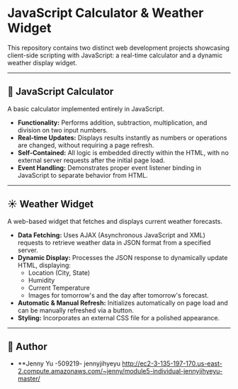 # JavaScript Calculator & Weather Widget

This repository contains two distinct web development projects showcasing client-side scripting with JavaScript: a real-time calculator and a dynamic weather display widget.

---

## 🧮 JavaScript Calculator

A basic calculator implemented entirely in JavaScript.

* **Functionality:** Performs addition, subtraction, multiplication, and division on two input numbers.
* **Real-time Updates:** Displays results instantly as numbers or operations are changed, without requiring a page refresh.
* **Self-Contained:** All logic is embedded directly within the HTML, with no external server requests after the initial page load.
* **Event Handling:** Demonstrates proper event listener binding in JavaScript to separate behavior from HTML.

---

## ☀️ Weather Widget

A web-based widget that fetches and displays current weather forecasts.

* **Data Fetching:** Uses AJAX (Asynchronous JavaScript and XML) requests to retrieve weather data in JSON format from a specified server.
* **Dynamic Display:** Processes the JSON response to dynamically update HTML, displaying:
    * Location (City, State)
    * Humidity
    * Current Temperature
    * Images for tomorrow's and the day after tomorrow's forecast.
* **Automatic & Manual Refresh:** Initializes automatically on page load and can be manually refreshed via a button.
* **Styling:** Incorporates an external CSS file for a polished appearance.

---

## 👤 Author

* **Jenny Yu -509219- jennyjihyeyu http://ec2-3-135-197-170.us-east-2.compute.amazonaws.com/~jenny/module5-individual-jennyjihyeyu-master/
